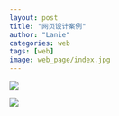 ```yaml
---
layout: post
title: "网页设计案例"
author: "Lanie"
categories: web
tags: [web]
image: web_page/index.jpg
---
```

<img src="{{ site.github.url }}/assets/img/web_page/1.jpg">
<p></p>
<img src="{{ site.github.url }}/assets/img/web_page/2.jpg">
<p></p>